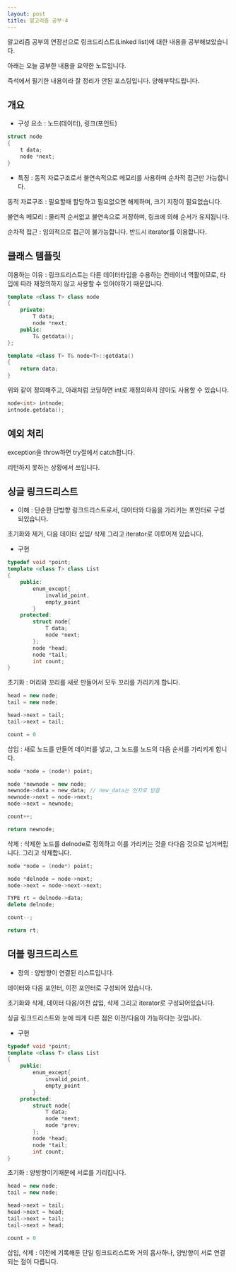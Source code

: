 ```yaml
---
layout: post
title: 알고리즘 공부-4
---
```


알고리즘 공부의 연장선으로 링크드리스트(Linked list)에 대한 내용을 공부해보았습니다.

아래는 오늘 공부한 내용을 요약한 노트입니다.

즉석에서 필기한 내용이라 잘 정리가 안된 포스팅입니다. 양해부탁드립니다.

## 개요

* 구성 요소 : 노드(데이터), 링크(포인트)

```c++
struct node
{
    t data;
    node *next;
}
```

* 특징 : 동적 자료구조로서 불연속적으로 메모리를 사용하며 순차적 접근만 가능합니다.

동적 자료구조 : 필요할때 할당하고 필요없으면 해제하며, 크기 지정이 필요없습니다.

불연속 메모리 : 물리적 순서없고 불연속으로 저장하며, 링크에 의해 순서가 유지됩니다.

순차적 접근 : 임의적으로 접근이 불가능합니다. 반드시 iterator를 이용합니다.

## 클래스 템플릿

이용하는 이유 : 링크드리스트는 다른 데이터타입을 수용하는 컨테이너 역활이므로,
타입에 따라 재정의하지 않고 사용할 수 있어야하기 때문입니다.

```c++
template <class T> class node
{
    private:
        T data;
        node *next;
    public:
        T& getdata();
};

template <class T> T& node<T>::getdata()
{
    return data;
}
```

위와 같이 정의해주고, 아래처럼 코딩하면 int로 재정의하지 않아도 사용할 수 있습니다.

```c++
node<int> intnode;
intnode.getdata();
```

## 예외 처리

exception을 throw하면 try절에서 catch합니다.

리턴하지 못하는 상황에서 쓰입니다.

## 싱글 링크드리스트

* 이해 : 단순한 단방향 링크드리스트로서, 데이터와 다음을 가리키는 포인터로 구성되있습니다.

초기화와 제거, 다음 데이터 삽입/ 삭제 그리고 iterator로 이루어져 있습니다.

* 구현

```c++
typedef void *point;
template <class T> class List
{
    public:
        enum_except{
            invalid_point,
            empty_point
        }
    protected:
        struct node{
            T data;
            node *next;
        };
        node *head;
        node *tail;
        int count;
}
```

초기화 : 머리와 꼬리를 새로 만들어서 모두 꼬리를 가리키게 합니다.

```c++
head = new node;
tail = new node;

head->next = tail;
tail->next = tail;

count = 0
```

삽입 : 새로 노드를 만들어 데이터를 넣고, 그 노드를 노드의 다음 순서를 가리키게 합니다.

```c++
node *node = (node*) point;

node *newnode = new node;
newnode->data = new_data; // new_data는 인자로 받음
newnode->next = node->next;
node->next = newnode;

count++;

return newnode;
```

삭제 : 삭제한 노드를 delnode로 정의하고 이를 가리키는 것을 다다음 것으로 넘겨버립니다. 그리고 삭제합니다.

```c++
node *node = (node*) point;

node *delnode = node->next;
node->next = node->next->next;

TYPE rt = delnode->data;
delete delnode;

count--;

return rt;
```

## 더블 링크드리스트

* 정의 : 양방향이 연결된 리스트입니다.

데이터와 다음 포인터, 이전 포인터로 구성되어 있습니다.

초기화와 삭제, 데이터 다음/이전 삽입, 삭제 그리고 iterator로 구성되어있습니다.

싱글 링크드리스트와 눈에 띄게 다른 점은 이전/다음이 가능하다는 것입니다.

* 구현

```c++
typedef void *point;
template <class T> class List
{
    public:
        enum_except{
            invalid_point,
            empty_point
        }
    protected:
        struct node{
            T data;
            node *next;
            node *prev;
        };
        node *head;
        node *tail;
        int count;
}
```

초기화 : 양방향이기때문에 서로를 기리킵니다.

```c++
head = new node;
tail = new node;

head->next = tail;
head->next = head;
tail->next = tail;
tail->next = head;

count = 0
```

삽입, 삭제 : 이전에 기록해둔 단일 링크드리스트와 거의 흡사하나, 양방향이 서로 연결되는 점이 다릅니다.